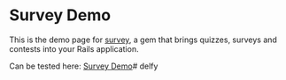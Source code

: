 # Survey Demo

This is the demo page for [survey](https://github.com/runtimerevolution/survey), a gem that brings quizzes, surveys and contests into your Rails application.

Can be tested here: [Survey Demo](http://survey-demo.herokuapp.com/)# delfy
